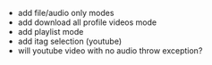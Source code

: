 + add file/audio only modes
+ add download all profile videos mode
+ add playlist mode
+ add itag selection (youtube)
+ will youtube video with no audio throw exception?
